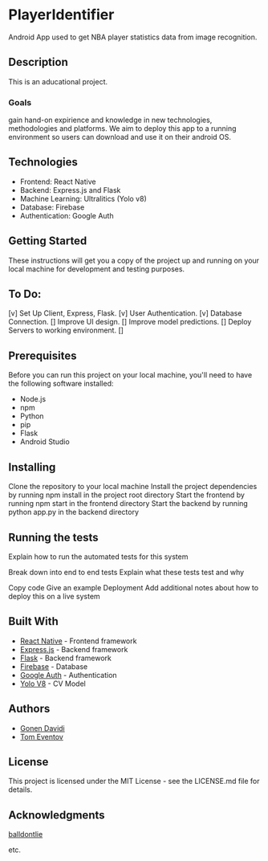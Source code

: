 # PlayerIdentifier
Android App used to get NBA player statistics data from image recognition.

## Description
This is an aducational project.
### Goals 
gain hand-on expirience and knowledge in new technologies, methodologies and platforms.
We aim to deploy this app to a running environment so users can download and use it on their android OS. 

## Technologies
* Frontend: React Native
* Backend: Express.js and Flask
* Machine Learning: Ultralitics (Yolo v8)
* Database: Firebase
* Authentication: Google Auth

## Getting Started
These instructions will get you a copy of the project up and running on your local machine for development and testing purposes.

## To Do:
[v] Set Up Client, Express, Flask.
[v] User Authentication.
[v] Database Connection.
[] Improve UI design.
[] Improve model predictions.
[] Deploy Servers to working environment.
[] 

## Prerequisites
Before you can run this project on your local machine, you'll need to have the following software installed:
* Node.js
* npm
* Python
* pip
* Flask
* Android Studio

## Installing
Clone the repository to your local machine
Install the project dependencies by running npm install in the project root directory
Start the frontend by running npm start in the frontend directory
Start the backend by running python app.py in the backend directory

## Running the tests
Explain how to run the automated tests for this system

Break down into end to end tests
Explain what these tests test and why

Copy code
Give an example
Deployment
Add additional notes about how to deploy this on a live system

## Built With
* [React Native](https://reactnative.dev/) - Frontend framework
* [Express.js](https://expressjs.com/) - Backend framework
* [Flask](https://flask.palletsprojects.com/en/2.2.x/) - Backend framework
* [Firebase](https://firebase.google.com/) - Database
* [Google Auth](https://developers.google.com/identity/protocols/oauth2) - Authentication
* [Yolo V8](https://github.com/ultralytics/ultralytics) - CV Model

## Authors
* [Gonen Davidi](https://github.com/gonend)
* [Tom Eventov](https://github.com/teventov5/)

## License
This project is licensed under the MIT License - see the LICENSE.md file for details.

## Acknowledgments
[balldontlie](https://www.balldontlie.io/home.html#introduction)

etc.
